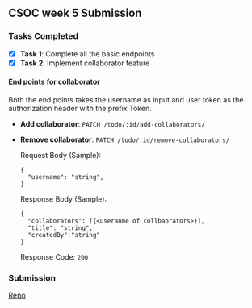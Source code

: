 ## CSOC week 5 Submission

### Tasks Completed

- [x] **Task 1**: Complete all the basic endpoints
- [x] **Task 2**: Implement collaborator feature

#### End points for collaborator
Both the end points takes the username as input and user token as the authorization header with the prefix Token.

-  **Add collaborator**: `PATCH /todo/:id/add-collaborators/` 
-  **Remove collaborator**: `PATCH /todo/:id/remove-collaborators/` 
  
	Request Body (Sample):
	```
	{
	  "username": "string",
	}
	```
	Response Body (Sample):
	```
	{
	  "collaborators": [{<useranme of collbaorators>}],
	  "title": "string",
	  "createdBy":"string"
	}
	```
	Response Code: `200`

### Submission

[Repo](https://github.com/MohitSharma-21/CSOC-2021-task-5-Express-Apis/tree/mohit)
